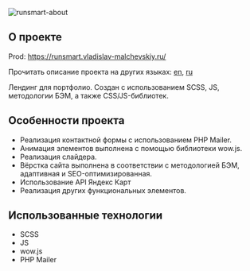 ![runsmart-about](https://github.com/user-attachments/assets/7b838e55-e594-4a72-a496-e7aecca06519)

## О проекте

Prod: https://runsmart.vladislav-malchevskiy.ru/

Прочитать описание проекта на других языках: [en](README.md), [ru](README.ru.md)

Лендинг для портфолио. Создан с использованием SCSS, JS, методологии БЭМ, а также CSS/JS-библиотек.

## Особенности проекта

- Реализация контактной формы с использованием PHP Mailer.
- Анимация элементов выполнена с помощью библиотеки wow.js.
- Реализация слайдера.
- Вёрстка сайта выполнена в соответствии с методологией БЭМ, адаптивная и SEO-оптимизированная.
- Использование API Яндекс Карт
- Реализация других функциональных элементов.

## Использованные технологии

- SCSS
- JS
- wow.js
- PHP Mailer